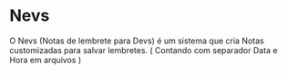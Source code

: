 # Nevs
O Nevs (Notas de lembrete para Devs) é um sistema que cria Notas customizadas para salvar lembretes. ( Contando com separador Data e Hora em arquivos )
